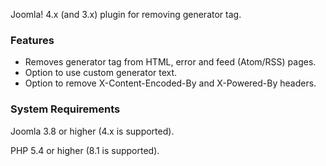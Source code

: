 Joomla! 4.x (and 3.x) plugin for removing generator tag. 

### Features
- Removes generator tag from HTML, error and feed (Atom/RSS) pages.
- Option to use custom generator text.
- Option to remove X-Content-Encoded-By and X-Powered-By headers.

### System Requirements

Joomla 3.8 or higher (4.x is supported).

PHP 5.4 or higher (8.1 is supported).
